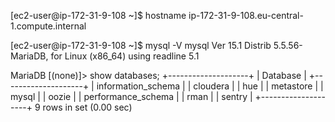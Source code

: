 [ec2-user@ip-172-31-9-108 ~]$ hostname
ip-172-31-9-108.eu-central-1.compute.internal

[ec2-user@ip-172-31-9-108 ~]$ mysql -V
mysql  Ver 15.1 Distrib 5.5.56-MariaDB, for Linux (x86_64) using readline 5.1

MariaDB [(none)]> show databases;
+--------------------+
| Database           |
+--------------------+
| information_schema |
| cloudera           |
| hue                |
| metastore          |
| mysql              |
| oozie              |
| performance_schema |
| rman               |
| sentry             |
+--------------------+
9 rows in set (0.00 sec)


